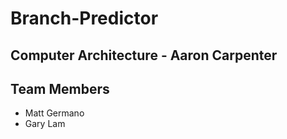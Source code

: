 # Branch-Predictor
## Computer Architecture - Aaron Carpenter
## Team Members
* Matt Germano
* Gary Lam